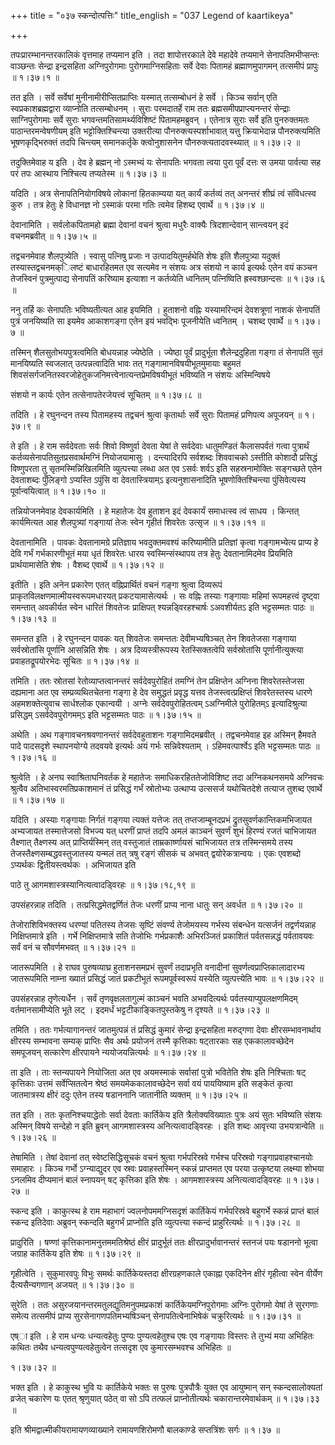+++
title = "०३७ स्कन्दोत्पत्तिः"
title_english = "037 Legend of kaartikeya"

+++


तपःप्रारम्भानन्तरकालिकं वृत्तमाह तप्यमान इति । तदा शापोत्तरकाले देवे
महादेवे तप्यमाने सेनापतिमभीप्सन्तः वाञ्छन्तः सेन्द्रा इन्द्रसहिता
अग्निपुरोगमाः पुरोगमाग्निसहिताः सर्वे देवाः पितामहं ब्रह्माणमुपागमन्
तत्समीपं प्रापुः  ॥  १।३७।१  ॥   

  

तत इति । सर्वे सर्वेषां मुनीनामीरीप्सितप्राप्तिः यस्मात् तत्सम्बोधनं हे
सर्वे । किञ्च सर्वान् एति स्वप्रकाशब्रह्मद्वारा व्याप्नोति तत्सम्बोधनम्
। सुराः परमदातर्हे राम ततः ब्रह्मसमीपप्राप्त्यनन्तरं सेन्द्राः
साग्निपुरोगमाः सर्वे सुराः भगवन्तमतिसामर्थ्यविशिष्टं पितामहमब्रुवन् ।
एतेनात्र सुराः सर्वे इति पुनरुक्तमतः पाठान्तरमन्वेषणीयम् इति
भट्टोक्तिश्चिन्त्या उक्तरीत्या पौनरुक्त्यस्पर्शाभावात् यत्तु
क्रियाभेदान्न पौनरुक्त्यमिति भूषणकृद्भिरुक्तं तदपि चिन्त्यम् समानकर्तृके
क्त्वोनुशासनेन पौनरुक्त्यतादवस्थ्यात्  ॥  १।३७।२  ॥   

  

तदुक्तिमेवाह य इति । देव हे ब्रह्मन् नो ऽस्मभ्यं यः सेनापतिः भगवता त्वया
पुरा पूर्वं दत्तः स उमया पार्वत्या सह परं तपः आस्थाय निश्चित्य तप्यतेस्म
 ॥  १।३७।३  ॥   

  

यदिति । अत्र सेनापतिनियोगविषये लोकानां हितकाम्यया यत् कार्यं कर्तव्यं
तत् अनन्तरं शीघ्रं त्वं संविधत्स्व कुरु । तत्र हेतुः हे विधानज्ञ नो
ऽस्माकं परमा गतिः त्वमेव हिशब्द एवार्थे  ॥  १।३७।४  ॥   

  

देवानामिति । सर्वलोकपितामहो ब्रह्मा देवानां वचनं श्रुत्वा मधुरैः वाक्यैः
त्रिदशान्देवान् सान्त्वयन् इदं वचनमब्रवीत्  ॥  १।३७।५  ॥   

  

तद्वचनमेवाह शैलपुत्र्येति । स्वासु पत्निषु प्रजाः न उत्पादयितुमर्हथेति
शेषः इति शैलपुत्र्या यदुक्तं तस्यास्तद्वचनमक्िलष्टं बाधारहितमत एव
सत्यमेव न संशयः अत्र संशयो न कार्य इत्यर्थः एतेन वयं कञ्चन तेजस्विनं
पुत्रमुत्पाद्य सेनापतिं करिष्याम इत्याशा न कर्तव्येति ध्वनितम्
पत्निष्विति ह्रस्वश्छान्दसः  ॥  १।३७।६  ॥   

  

ननु तर्हि कः सेनापतिः भविष्यतीत्यत आह इयमिति । हुताशनो वह्निः
यस्यामरिन्दमं देवशत्रूणां नाशकं सेनापतिं पुत्रं जनयिष्यति सा इयमेव
आकाशगङ्गा एतेन इयं भवद्भिः पूजनीयेति ध्वनितम् । चशब्द एवार्थे  ॥  १।३७।७
 ॥   

  

तस्मिन् शैलसुतोभयपुत्रत्वमिति बोधयन्नाह ज्येष्ठेति । ज्येष्ठा पूर्वं
प्रादुर्भूता शैलेन्द्रदुहिता गङ्गा तं सेनापतिं सुतं मानयिष्यति स्वजलात्
उत्पन्नत्वादिति भावः तत् गङ्गामानविषयीभूतमुमायाः बहुमतं
शिवसंसर्गजनितस्वरजोहेतुकजनिमत्त्वेनात्यन्तप्रेमविषयीभूतं भविष्यति न
संशयः अस्मिन्विषये  

संशयो न कार्यः एतेन तत्सेनापतेरजेयत्त्वं सूचितम्  ॥  १।३७।८  ॥   

  

तदिति । हे रघुनन्दन तस्य पितामहस्य तद्वचनं श्रुत्वा कृतार्थाः सर्वे
सुराः पितामहं प्रणिपत्य अपूजयन्  ॥  १।३७।९  ॥   

  

ते इति । हे राम सर्वदेवताः सर्वः शिवो विष्णुर्वा देवता येषां ते
सर्वदेवाः धातुमण्डितं कैलासपर्वतं गत्वा पुत्रार्थं
कर्तव्यसेनापतिसुतप्रसवार्थमग्निं नियोजयामासुः । दन्त्यादिरपि सर्वशब्दः
शिववाचको ऽस्तीति कोशादौ प्रसिद्धं विष्णुपरता तु सृतमस्मिन्निखिलमिति
व्युत्पत्त्या लब्धा अत एव ऽसर्वः शर्वऽ इति सहस्रनामोक्तिः सङ्गच्छते एतेन
देवताशब्दः पुँलिङ्गो ऽप्यस्ति ऽपुंसि वा देवतास्त्रियाम्ऽ इत्यनुशासनादिति
भूषणोक्तिश्चिन्त्या पुंसिवेत्यस्य पूर्वान्वयित्वात्  ॥  १।३७।१०  ॥   

  

तन्नियोजनमेवाह देवकार्यमिति । हे महातेजः देव हुताशन इदं देवकार्यं
समाधत्स्व त्वं साधय । किन्तत् कार्यमित्यत आह शैलपुत्र्यां गङ्गायां तेजः
स्वेन गृहीतं शिवरेतः उत्सृज  ॥  १।३७।११  ॥   

  

देवतानामिति । पावकः देवतानामग्रे प्रतिज्ञाय भवदुक्तमवश्यं करिष्यामीति
प्रतिज्ञां कृत्वा गङ्गामभ्येत्य प्राप्य हे देवि गर्भं गर्भकारणीभूतं मया
धृतं शिवरेतः धारय स्वस्मिन्संस्थापय तत्र हेतुः देवतानामिदमेव प्रियमिति
प्रार्थयामासेति शेषः । वैशब्द एवार्थे  ॥  १।३७।१२  ॥   

  

इतीति । इति अनेन प्रकारेण एतत् वह्निप्रार्थितं वचनं गङ्गा श्रुत्वा
दिव्यरूपं प्राकृतविलक्षणमात्मीयस्वरूपमधारयत् प्रकटयामासेत्यर्थः । सः
वह्निः तस्याः गङ्गायाः महिमां रूपमहत्त्वं दृष्ट्वा समन्तात् अवकीर्यत
स्वेन धारितं शिवतेजः प्राक्षिपत् श्यन्नड्विरहश्चार्षः ऽअवशीर्यतऽ इति
भट्टसम्मतः पाठः  ॥  १।३७।१३  ॥   

  

समन्तत इति । हे रघुनन्दन पावकः यत् शिवतेजः समन्ततः देवीमभ्यषिञ्चत् तेन
शिवतेजसा गङ्गाया सर्वस्रोतांसि पूर्णानि आसन्निति शेषः । अत्र
दिव्यस्त्रीरूपस्य रेतस्सिक्तत्वेपि सर्वस्रोतांसि पूर्णानीत्युक्त्या
प्रवाहतद्रूपयोरभेदः सूचितः  ॥  १।३७।१४  ॥   

  

तमिति । ततः स्रोतसां रेतोव्याप्तत्वानन्तरं सर्वदेवपुरोहितं तमग्निं तेन
प्रक्षिप्तेन अग्निना शिवरेतस्तेजसा दह्यमाना अत एव सम्प्रव्यथितचेतना
गङ्गा हे देव समुद्धतं प्रवृद्ध यत्तव तेजस्त्वत्प्रक्षिप्तं शिवरेतस्तस्य
धारणे अहमशक्तेत्युवाच सार्धश्लोक एकान्वयी । अग्नेः सर्वदेवपुरोहितत्वम्
ऽअग्निमीले पुरोहितम्ऽ इत्यादिश्रुत्या प्रसिद्धम् ऽसर्वदेवपुरोगमम्ऽ इति
भट्टसम्मतः पाठः  ॥  १।३७।१५  ॥   

  

अथेति । अथ गङ्गावचनश्रवणानन्तरं सर्वदेवहुताशनः गङ्गामिदमब्रवीत् ।
तद्वचनमेवाह इह अस्मिन् हैमवते पादे पादसदृशे स्थापनयोग्ये तदवयवे इत्यर्थः
अयं गर्भः सन्निवेश्यताम् । ऽहिमवत्पार्श्वेऽ इति भट्टसम्मतः पाठः  ॥ 
१।३७।१६  ॥   

  

श्रुत्वेति । हे अनघ स्वाश्रिताघनिवर्तक हे महातेजः समाधिकरहिततेजोविशिष्ट
तदा अग्निकथनसमये अग्निवचः श्रुत्वैव अतिभास्वरमतिप्रकाशमानं तं प्रसिद्धं
गर्भं स्रोतोभ्यः उत्थाप्य उत्ससर्ज यथोचितदेशे तत्याज तुशब्द एवार्थे  ॥ 
१।३७।१७  ॥   

  

यदिति । अस्याः गङ्गायाः निर्गतं गङ्गया त्यक्तं यत्तेजः तत्
तप्तजाम्बूनदप्रभं द्रुतसुवर्णकान्तिकमभिजायत अभ्यजायत तस्मात्तेजसो विभज्य
यत् धरणीं प्राप्तं तदपि अमलं काञ्चनं सुवर्णं शुभं हिरण्यं रजतं चाभिजायत
तैक्ष्णात् तैक्ष्णस्य अत् प्राप्तिर्यस्मिन् तत् वस्तुजातं
ताम्रकार्ष्णायसं चाभिजायत तत्र तस्मिन्समये तस्य
तेजस्तैक्ष्णसम्बद्धवस्तुजातस्य यन्मलं तत् त्रषु रङ्गं सीसकं च अभवत्
द्वयोरेकत्रान्वयः । एकः एवशब्दो ऽप्यर्थकः द्वितीयस्त्वर्थकः । अभिजायत
इति  

पाठे तु आगमशास्त्रस्यानित्यत्वादड्विरहः  ॥  १।३७।१८,१९  ॥   

  

उपसंहरन्नाह तदिति । तत्प्रसिद्धमेतद्वर्णितं तेजः धरणीं प्राप्य नाना
धातुः सन् अवर्धत  ॥  १।३७।२०  ॥   

  

तेजोराशिविभक्तस्य धरण्यां पतितस्य तेजसः सृष्टिं संवर्ण्य तेजोमयस्य
गर्भस्य संबन्धेन यत्सर्जनं तद्वर्णयन्नाह निक्षिप्तमात्रे इति । गर्भे
निक्षिप्तमात्रे सति तेजोभिः गर्भप्रकाशैः अभिरञ्जितं प्रकाशितं
पर्वतसन्नद्धं पर्वतावयवः सर्वं वनं च सौवर्णमभवत्  ॥  १।३७।२१  ॥   

  

जातरूपमिति । हे राघव पुरुषव्याघ्र हुताशनसमप्रभं सुवर्णं तदाप्रभृति
वनादीनां सुवर्णत्वप्राप्तिकालादारभ्य जातरूपमिति नाम्ना ख्यातं प्रसिद्धं
जातं प्रकटीभूतं रूपमपूर्वस्वरूपं यस्येति व्युत्पत्त्येति भावः  ॥  १।३७।२२
 ॥   

  

उपसंहरन्नाह तृणेत्यर्धेन । सर्वं तृणवृक्षलतागुल्मं काञ्चनं भवति
अभवदित्यर्थः पर्वतस्याप्युपलक्षणमिदम् वर्तमानसामीप्येति भूते लट् ।
इदमर्धं भट्टटीकाङ्कितपुस्तकेषु न दृश्यते  ॥  १।३७।२३  ॥   

  

तमिति । ततः गर्भत्यागानन्तरं जातमुत्पन्नं तं प्रसिद्धं कुमारं सेन्द्रा
इन्द्रसहिता मरुद्गणा देवाः क्षीरसम्भावनार्थाय क्षीरस्य सम्भावना सम्यक्
प्राप्तिः सैव अर्थः प्रयोजनं तस्मै कृत्तिकाः षट्तारकाः सह एककालावच्छेदेन
समपूजयन् सत्कारेण क्षीरपायने न्ययोजयन्नित्यर्थः  ॥  १।३७।२४  ॥   

  

ता इति । ताः स्तन्यपायने नियोजिता अत एव अयमस्माकं सर्वासां पुत्रो
भवितेति शेषः इति निश्चिताः षट् कृत्तिकाः उत्तमं सर्वेप्सितत्वेन श्रेष्ठं
समयमेककालावच्छेदेन सर्वा वयं पाययिष्याम इति सङ्केतं कृत्वा जातमात्रस्य
क्षीरं ददुः एतेन तस्य षडाननानि जातानीति व्यक्तम्  ॥  १।३७।२५  ॥   

  

तत इति । ततः कृतनिश्चयाद्धेतोः सर्वा देवताः कार्तिकेय इति
त्रैलोक्यविख्यातः पुत्रः अयं सुतः भविष्यति संशयः अस्मिन् विषये सन्देहो न
इति ब्रुवन् आगमशास्त्रस्य अनित्यत्वादड्विरहः । इति शब्दः आवृत्त्या
उभयत्रान्वेति  ॥  १।३७।२६  ॥   

  

तेषामिति । तेषां देवानां तत् स्वेष्टसिद्धिसूचकं वचनं श्रुत्वा
गर्भपरिस्रवे गर्भश्च परिस्रवो गङ्गाप्रवाहश्चानयोः समाहारः । किञ्च गर्भो
ऽग्न्याद्युदर एव स्रवः प्रवाहस्तस्मिन् स्कन्नं प्राप्तमत एव परया
उत्कृष्टया लक्ष्म्या शोभया ऽनलमिव दीप्यमानं बालं स्नापयन् षट् कृत्तिका
इति शेषः । आगमशास्त्रस्य अनित्यत्वादड्विरहः  ॥  १।३७।२७  ॥   

  

स्कन्द इति । काकुत्स्थ हे राम महाभागं ज्वलनोपममग्निसदृशं कार्तिकेयं
गर्भपरिस्रवे बहुगर्भे स्कन्नं प्राप्तं बालं स्कन्द इतिदेवाः अब्रुवन्
स्कन्दति बहुगर्भं प्राप्नोति इति व्युत्पत्त्या स्कन्दं प्राहुरित्यर्थः
 ॥  १।३७।२८  ॥   

  

प्रादुरिति । षण्णां कृत्तिकानामनुत्तममतिश्रेष्ठं क्षीरं प्रादुर्भूतं ततः
क्षीरप्रादुर्भावानन्तरं स्तनजं पयः षडाननो भूत्वा जग्राह कार्तिकेय इति
शेषः  ॥  १।३७।२९  ॥   

  

गृहीत्वेति । सुकुमारवपुः विभुः समर्थः कार्तिकेयस्तदा क्षीरग्रहणकाले
एकाह्ना एकदिनेन क्षीरं गृहीत्वा स्वेन वीर्येण दैत्यसैन्यगणान् अजयत्  ॥ 
१।३७।३०  ॥   

  

सुरेति । ततः असुरजयानन्तरमतुलद्युतिमनुपमप्रकाशं कार्तिकेयमग्निपुरोगमाः
अग्निः पुरोगमो येषां ते सुरगणाः समेत्य तत्समीपं प्राप्य
सुरसेनागणपतिमभ्यषिञ्चन् सेनापतित्वेनाभिषेकं चक्रुरित्यर्थः  ॥  १।३७।३१
 ॥   

  

एष्ा इति । हे राम धन्यः धन्यत्वहेतुः पुण्यः पुण्यत्वहेतुश्च एषः एव
गङ्गायाः विस्तरः ते तुभ्यं मया अभिहितः कथितः तथैव
धन्यत्वपुण्यत्वहेतुत्वेन तत्सदृश एव कुमारसम्भवश्च अभिहितः  ॥   

१।३७।३२  ॥   

भक्त इति । हे काकुस्थ भुवि यः कार्तिकेये भक्तः स पुरुषः पुत्रपौत्रैः
युक्त एव आयुष्मान् सन् स्कन्दसालोक्यतां व्रजेत् चकारेण यः एतत्
श्रृणुयात् पठेत् वा सो ऽपि तत्फलं प्राप्नोतीत्यर्थः चकारान्तरमेवार्थकम्
 ॥  १।३७।३३  ॥   

  

इति श्रीमद्वाल्मीकीयरामायणव्याख्याने रामायणशिरोमणौ बालकाण्डे सप्तत्रिंशः
सर्गः  ॥  १।३७  ॥   

  

  


